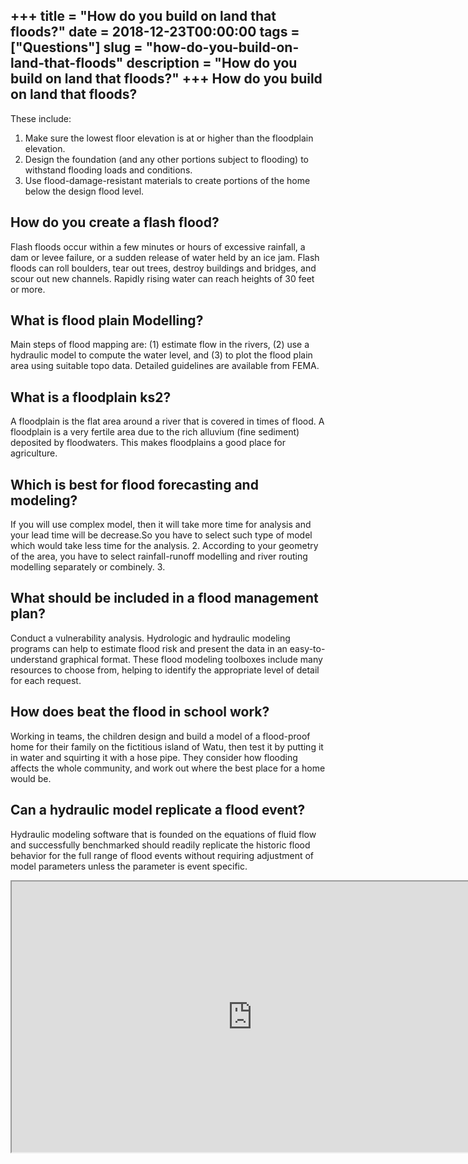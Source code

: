 +++
title = "How do you build on land that floods?"
date = 2018-12-23T00:00:00
tags = ["Questions"]
slug = "how-do-you-build-on-land-that-floods"
description = "How do you build on land that floods?"
+++
How do you build on land that floods?
-------------------------------------

These include:

1. Make sure the lowest floor elevation is at or higher than the floodplain elevation.
2. Design the foundation (and any other portions subject to flooding) to withstand flooding loads and conditions.
3. Use flood-damage-resistant materials to create portions of the home below the design flood level.

How do you create a flash flood?
--------------------------------

Flash floods occur within a few minutes or hours of excessive rainfall, a dam or levee failure, or a sudden release of water held by an ice jam. Flash floods can roll boulders, tear out trees, destroy buildings and bridges, and scour out new channels. Rapidly rising water can reach heights of 30 feet or more.

What is flood plain Modelling?
------------------------------

Main steps of flood mapping are: (1) estimate flow in the rivers, (2) use a hydraulic model to compute the water level, and (3) to plot the flood plain area using suitable topo data. Detailed guidelines are available from FEMA.

What is a floodplain ks2?
-------------------------

A floodplain is the flat area around a river that is covered in times of flood. A floodplain is a very fertile area due to the rich alluvium (fine sediment) deposited by floodwaters. This makes floodplains a good place for agriculture.

Which is best for flood forecasting and modeling?
-------------------------------------------------

If you will use complex model, then it will take more time for analysis and your lead time will be decrease.So you have to select such type of model which would take less time for the analysis. 2. According to your geometry of the area, you have to select rainfall-runoff modelling and river routing modelling separately or combinely. 3.

What should be included in a flood management plan?
---------------------------------------------------

Conduct a vulnerability analysis. Hydrologic and hydraulic modeling programs can help to estimate flood risk and present the data in an easy-to-understand graphical format. These flood modeling toolboxes include many resources to choose from, helping to identify the appropriate level of detail for each request.

How does beat the flood in school work?
---------------------------------------

Working in teams, the children design and build a model of a flood-proof home for their family on the fictitious island of Watu, then test ​it by putting it in water and squirting it with a hose pipe. They consider how flooding affects the whole community, and work out where the best place for a home would be.

Can a hydraulic model replicate a flood event?
----------------------------------------------

Hydraulic modeling software that is founded on the equations of fluid flow and successfully benchmarked should readily replicate the historic flood behavior for the full range of flood events without requiring adjustment of model parameters unless the parameter is event specific.

<iframe allow="accelerometer; autoplay; clipboard-write; encrypted-media; gyroscope; picture-in-picture" allowfullscreen="" class="__youtube_prefs__  epyt-is-override  no-lazyload" data-no-lazy="1" data-origheight="433" data-origwidth="770" data-skipgform_ajax_framebjll="" height="433" id="_ytid_45491" loading="lazy" src="https://www.youtube.com/embed/jnG1cl5bxT4?enablejsapi=1&autoplay=0&cc_load_policy=0&cc_lang_pref=&iv_load_policy=1&loop=0&modestbranding=0&rel=1&fs=1&playsinline=0&autohide=2&theme=dark&color=red&controls=1&" title="YouTube player" width="770"></iframe>